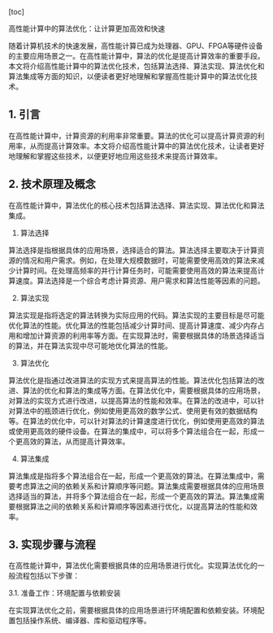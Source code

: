 
[toc]                    
                
                
高性能计算中的算法优化：让计算更加高效和快速

随着计算机技术的快速发展，高性能计算已成为处理器、GPU、FPGA等硬件设备的主要应用场景之一。在高性能计算中，算法的优化是提高计算效率的重要手段。本文将介绍高性能计算中的算法优化技术，包括算法选择、算法实现、算法优化和算法集成等方面的知识，以便读者更好地理解和掌握高性能计算中的算法优化技术。

## 1. 引言

在高性能计算中，计算资源的利用率非常重要。算法的优化可以提高计算资源的利用率，从而提高计算效率。本文将介绍高性能计算中的算法优化技术，让读者更好地理解和掌握这些技术，以便更好地应用这些技术来提高计算效率。

## 2. 技术原理及概念

在高性能计算中，算法优化的核心技术包括算法选择、算法实现、算法优化和算法集成。

1. 算法选择

算法选择是指根据具体的应用场景，选择适合的算法。算法选择主要取决于计算资源的情况和用户需求。例如，在处理大规模数据时，可能需要使用高效的算法来减少计算时间。在处理高频率的并行计算任务时，可能需要使用高效的算法来提高计算速度。算法选择是一个综合考虑计算资源、用户需求和算法性能等因素的问题。

2. 算法实现

算法实现是指将选定的算法转换为实际应用的代码。算法实现的主要目标是尽可能优化算法的性能。优化算法的性能包括减少计算时间、提高计算速度、减少内存占用和增加计算资源的利用率等方面。在实现算法时，需要根据具体的场景选择适当的算法，并在算法实现中尽可能地优化算法的性能。

3. 算法优化

算法优化是指通过改进算法的实现方式来提高算法的性能。算法优化包括算法的改进、算法的优化和算法的集成等方面。在算法优化中，需要根据具体的应用场景，对算法的实现方式进行改进，以提高算法的性能和效率。在算法的改进中，可以针对算法中的瓶颈进行优化，例如使用更高效的数学公式、使用更有效的数据结构等。在算法的优化中，可以针对算法的计算速度进行优化，例如使用更高效的算法或使用更高效的硬件设备。在算法的集成中，可以将多个算法组合在一起，形成一个更高效的算法，从而提高计算效率。

4. 算法集成

算法集成是指将多个算法组合在一起，形成一个更高效的算法。在算法集成中，需要考虑算法之间的依赖关系和计算顺序等问题。算法集成需要根据具体的应用场景选择适当的算法，并将多个算法组合在一起，形成一个更高效的算法。算法集成需要根据算法之间的依赖关系和计算顺序等因素进行优化，以提高算法的性能和效率。

## 3. 实现步骤与流程

在高性能计算中，算法优化需要根据具体的应用场景进行优化。实现算法优化的一般流程包括以下步骤：

3.1. 准备工作：环境配置与依赖安装

在实现算法优化之前，需要根据具体的应用场景进行环境配置和依赖安装。环境配置包括操作系统、编译器、库和驱动程序等。

